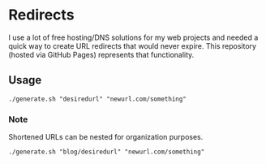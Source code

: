 # Redirects

I use a lot of free hosting/DNS solutions for my web projects and needed a quick way to create URL redirects that would never expire. This repository (hosted via GitHub Pages) represents that functionality.

## Usage

```
./generate.sh "desiredurl" "newurl.com/something"
```

### Note

Shortened URLs can be nested for organization purposes.

```
./generate.sh "blog/desiredurl" "newurl.com/something"
```
